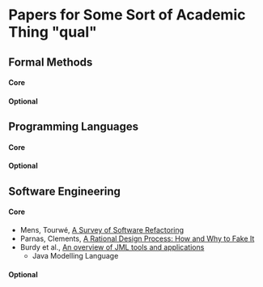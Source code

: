 Papers for Some Sort of Academic Thing "qual"
=============================================

Formal Methods
--------------

#### Core

#### Optional

Programming Languages
---------------------

#### Core

#### Optional

Software Engineering
--------------------

#### Core

* Mens, Tourwé, [A Survey of Software Refactoring](se_core/01265817.pdf)
* Parnas, Clements, [A Rational Design Process: How and Why to Fake It](
  se_core/fakeit.pdf)
* Burdy et al., [An overview of JML tools and applications](
  se_core/jml-sttt.pdf)
  - Java Modelling Language

#### Optional
